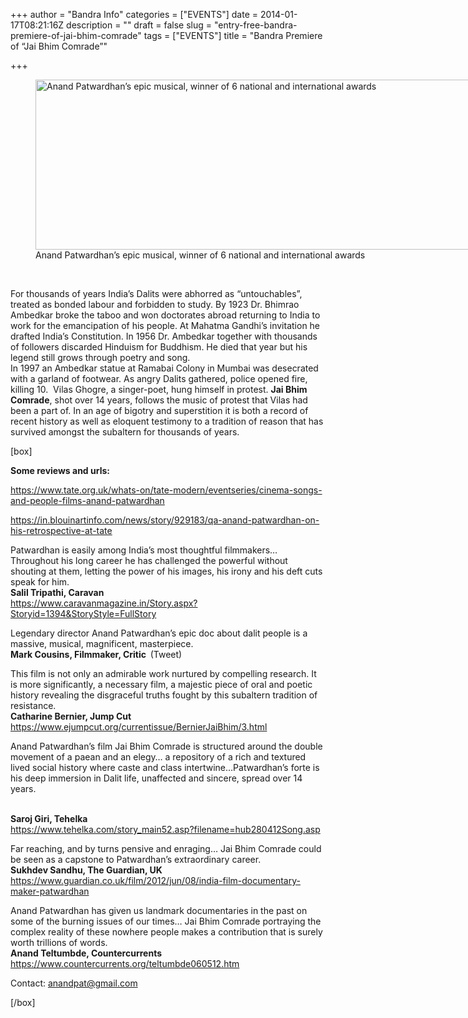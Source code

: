 +++
author = "Bandra Info"
categories = ["EVENTS"]
date = 2014-01-17T08:21:16Z
description = ""
draft = false
slug = "entry-free-bandra-premiere-of-jai-bhim-comrade"
tags = ["EVENTS"]
title = "Bandra Premiere of “Jai Bhim Comrade”"

+++


<p><figure id="attachment_5487" aria-describedby="caption-attachment-5487" style="width: 1035px" class="wp-caption alignright"><img loading="lazy" class="size-full wp-image-5487" alt="Anand Patwardhan’s epic musical, winner of 6 national and international awards" src="https://i2.wp.com/bandra.info/wp-content/uploads/2014/01/jbc.jpg?resize=850%2C272&#038;ssl=1" width="850" height="272" srcset="https://i2.wp.com/bandra.info/wp-content/uploads/2014/01/jbc.jpg?w=1035&amp;ssl=1 1035w, https://i2.wp.com/bandra.info/wp-content/uploads/2014/01/jbc.jpg?resize=300%2C95&amp;ssl=1 300w, https://i2.wp.com/bandra.info/wp-content/uploads/2014/01/jbc.jpg?resize=1024%2C327&amp;ssl=1 1024w" sizes="(max-width: 850px) 100vw, 850px" data-recalc-dims="1" /><figcaption id="caption-attachment-5487" class="wp-caption-text">Anand Patwardhan’s epic musical, winner of 6 national and international awards</figcaption></figure></p>
<p><b> </b></p>
<p>For thousands of years India’s Dalits were abhorred as “untouchables”, treated as bonded labour and forbidden to study. By 1923 Dr. Bhimrao Ambedkar broke the taboo and won doctorates abroad returning to India to work for the emancipation of his people. At Mahatma Gandhi’s invitation he drafted India’s Constitution. In 1956 Dr. Ambedkar together with thousands of followers discarded Hinduism for Buddhism. He died that year but his legend still grows through poetry and song.<br />
In 1997 an Ambedkar statue at Ramabai Colony in Mumbai was desecrated with a garland of footwear. As angry Dalits gathered, police opened fire, killing 10.  Vilas Ghogre, a singer-poet, hung himself in protest. <b>Jai Bhim Comrade</b>, shot over 14 years, follows the music of protest that Vilas had been a part of. In an age of bigotry and superstition it is both a record of recent history as well as eloquent testimony to a tradition of reason that has survived amongst the subaltern for thousands of years.</p>
<p>[box]</p>
<p><b>Some reviews and urls</b><b>:</b></p>
<p><a href="https://www.tate.org.uk/whats-on/tate-modern/eventseries/cinema-songs-and-people-films-anand-patwardhan">https://www.tate.org.uk/whats-on/tate-modern/eventseries/cinema-songs-and-people-films-anand-patwardhan</a></p>
<p><a href="https://in.blouinartinfo.com/news/story/929183/qa-anand-patwardhan-on-his-retrospective-at-tate">https://in.blouinartinfo.com/news/story/929183/qa-anand-patwardhan-on-his-retrospective-at-tate</a></p>
<p>Patwardhan is easily among India’s most thoughtful filmmakers… Throughout his long career he has challenged the powerful without shouting at them, letting the power of his images, his irony and his deft cuts speak for him.<br />
<b>Salil Tripathi, Caravan<br />
</b><a href="https://www.caravanmagazine.in/Story.aspx?Storyid=1394&amp;StoryStyle=FullStory">https://www.caravanmagazine.in/Story.aspx?Storyid=1394&amp;StoryStyle=FullStory</a></p>
<p>Legendary director Anand Patwardhan&#8217;s epic doc about dalit people is a massive, musical, magnificent, masterpiece.<br />
<b>Mark Cousins, Filmmaker, Critic  </b>(Tweet)</p>
<p>This film is not only an admirable work nurtured by compelling research. It is more significantly, a necessary film, a majestic piece of oral and poetic history revealing the disgraceful truths fought by this subaltern tradition of resistance.<br />
<b>Catharine Bernier, Jump Cut<br />
</b><a href="__GHOST_URL__/entry-free-bandra-premiere-of-jai-bhim-comrade/">https://www.ejumpcut.org/currentissue/BernierJaiBhim/3.html</a></p>
<p>Anand Patwardhan’s film Jai Bhim Comrade is structured around the double movement of a paean and an elegy… a repository of a rich and textured lived social history where caste and class intertwine…Patwardhan’s forte is his deep immersion in Dalit life, unaffected and sincere, spread over 14 years.</p>
<p><b><br />
Saroj Giri, Tehelka<br />
</b><a href="https://www.tehelka.com/story_main52.asp?filename=hub280412Song.asp">https://www.tehelka.com/story_main52.asp?filename=hub280412Song.asp</a></p>
<p>Far reaching, and by turns pensive and enraging… Jai Bhim Comrade could be seen as a capstone to Patwardhan&#8217;s extraordinary career.<br />
<b>Sukhdev Sandhu, The Guardian, UK<br />
</b><a href="https://www.guardian.co.uk/film/2012/jun/08/india-film-documentary-maker-patwardhan">https://www.guardian.co.uk/film/2012/jun/08/india-film-documentary-maker-patwardhan</a></p>
<p>Anand Patwardhan has given us landmark documentaries in the past on some of the burning issues of our times&#8230; Jai Bhim Comrade portraying the complex reality of these nowhere people makes a contribution that is surely worth trillions of words.<br />
<b>Anand Teltumbde, Countercurrents<br />
</b><a href="https://www.countercurrents.org/teltumbde060512.htm">https://www.countercurrents.org/teltumbde060512.htm</a></p>
<p>Contact: <a href="mailto:anandpat@gmail.com">anandpat@gmail.com</a></p>
<p>[/box]</p>



